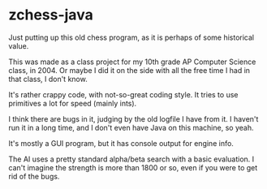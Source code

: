 zchess-java
===========

Just putting up this old chess program, as it is perhaps of some historical value.

This was made as a class project for my 10th grade AP Computer Science class, in 2004. Or maybe I did it on the side with all the free time I had in that class, I don't know.

It's rather crappy code, with not-so-great coding style. It tries to use primitives a lot for speed (mainly ints).

I think there are bugs in it, judging by the old logfile I have from it. I haven't run it in a long time, and I don't even have Java on this machine, so yeah.

It's mostly a GUI program, but it has console output for engine info.

The AI uses a pretty standard alpha/beta search with a basic evaluation. I can't imagine the strength is more than 1800 or so, even if you were to get rid of the bugs.

